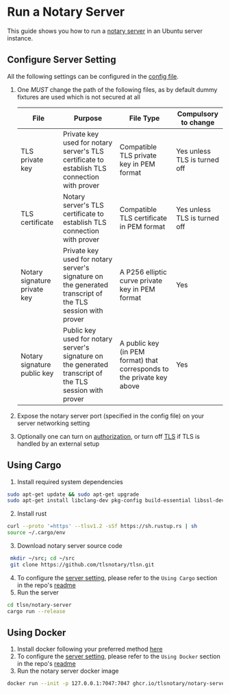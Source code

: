 # Run a Notary Server

This guide shows you how to run a [notary server](https://github.com/tlsnotary/tlsn/tree/dev/notary-server) in an Ubuntu server instance.

## Configure Server Setting
All the following settings can be configured in the [config file](https://github.com/tlsnotary/tlsn/blob/dev/notary-server/config/config.yaml).

1. One *MUST* change the path of the following files, as by default dummy fixtures are used which is not secured at all

    | File | Purpose | File Type | Compulsory to change |
     ----- | ------- | ------------------ | -------------------- |
    | TLS private key | Private key used for notary server's TLS certificate to establish TLS connection with prover | Compatible TLS private key in PEM format | Yes unless TLS is turned off |
    | TLS certificate | Notary server's TLS certificate to establish TLS connection with prover | Compatible TLS certificate in PEM format | Yes unless TLS is turned off |
    | Notary signature private key | Private key used for notary server's signature on the generated transcript of the TLS session with prover | A P256 elliptic curve private key in PEM format | Yes |
    | Notary signature public key | Public key used for notary server's signature on the generated transcript of the TLS session with prover | A public key (in PEM format) that corresponds to the private key above | Yes |
2. Expose the notary server port (specified in the config file) on your server networking setting
3. Optionally one can turn on [authorization](https://github.com/tlsnotary/tlsn/tree/dev/notary-server#authorization), or turn off [TLS](https://github.com/tlsnotary/tlsn/tree/dev/notary-server#optional-tls) if TLS is handled by an external setup


## Using Cargo

1. Install required system dependencies
```bash
sudo apt-get update && sudo apt-get upgrade
sudo apt-get install libclang-dev pkg-config build-essential libssl-dev
```
2. Install rust
```bash
curl --proto '=https' --tlsv1.2 -sSf https://sh.rustup.rs | sh
source ~/.cargo/env
```
3. Download notary server source code
```bash
 mkdir ~/src; cd ~/src
 git clone https://github.com/tlsnotary/tlsn.git
```
4. To configure the [server setting](#configure-server-setting), please refer to the `Using Cargo` section in the repo's [readme](https://github.com/tlsnotary/tlsn/blob/dev/notary-server/README.md#using-cargo)
5. Run the server
```bash
cd tlsn/notary-server
cargo run --release
```

## Using Docker

1. Install docker following your preferred method [here](https://docs.docker.com/engine/install/ubuntu/)
2. To configure the [server setting](#configure-server-setting), please refer to the `Using Docker` section in the repo's [readme](https://github.com/tlsnotary/tlsn/blob/dev/notary-server/README.md#using-docker)
3. Run the notary server docker image
```bash
docker run --init -p 127.0.0.1:7047:7047 ghcr.io/tlsnotary/notary-server:latest
```
